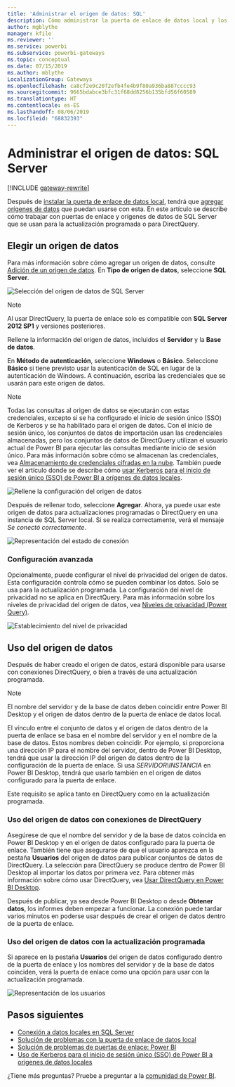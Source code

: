 ```yaml
---
title: 'Administrar el origen de datos: SQL'
description: Cómo administrar la puerta de enlace de datos local y los orígenes de datos que pertenecen a esa puerta de enlace.
author: mgblythe
manager: kfile
ms.reviewer: ''
ms.service: powerbi
ms.subservice: powerbi-gateways
ms.topic: conceptual
ms.date: 07/15/2019
ms.author: mblythe
LocalizationGroup: Gateways
ms.openlocfilehash: ca8cf2e9c20f2efb4fe4b9f80a936ba887cccc93
ms.sourcegitcommit: 9665bdabce3bfc31f68dd8256b135bfd56f60589
ms.translationtype: HT
ms.contentlocale: es-ES
ms.lasthandoff: 08/06/2019
ms.locfileid: "68832393"
---
```

# <a name="manage-your-data-source---sql-server"></a>Administrar el origen de datos: SQL Server

[!INCLUDE [gateway-rewrite](includes/gateway-rewrite.md)]

Después de [instalar la puerta de enlace de datos local](/data-integration/gateway/service-gateway-install), tendrá que [agregar orígenes de datos](service-gateway-data-sources.md#add-a-data-source) que puedan usarse con esta. En este artículo se describe cómo trabajar con puertas de enlace y orígenes de datos de SQL Server que se usan para la actualización programada o para DirectQuery.

## <a name="add-a-data-source"></a>Elegir un origen de datos

Para más información sobre cómo agregar un origen de datos, consulte [Adición de un origen de datos](service-gateway-data-sources.md#add-a-data-source). En **Tipo de origen de datos**, seleccione **SQL Server**.

![Selección del origen de datos de SQL Server](media/service-gateway-enterprise-manage-sql/datasourcesettings2.png)

> [!NOTE]
> Al usar DirectQuery, la puerta de enlace solo es compatible con **SQL Server 2012 SP1** y versiones posteriores.

Rellene la información del origen de datos, incluidos el **Servidor** y la **Base de datos**. 

En **Método de autenticación**, seleccione **Windows** o **Básico**. Seleccione **Básico** si tiene previsto usar la autenticación de SQL en lugar de la autenticación de Windows. A continuación, escriba las credenciales que se usarán para este origen de datos.

> [!NOTE]
> Todas las consultas al origen de datos se ejecutarán con estas credenciales, excepto si se ha configurado el inicio de sesión único (SSO) de Kerberos y se ha habilitado para el origen de datos. Con el inicio de sesión único, los conjuntos de datos de importación usan las credenciales almacenadas, pero los conjuntos de datos de DirectQuery utilizan el usuario actual de Power BI para ejecutar las consultas mediante inicio de sesión único. Para más información sobre cómo se almacenan las credenciales, vea [Almacenamiento de credenciales cifradas en la nube](service-gateway-data-sources.md#store-encrypted-credentials-in-the-cloud). También puede ver el artículo donde se describe cómo [usar Kerberos para el inicio de sesión único (SSO) de Power BI a orígenes de datos locales](service-gateway-sso-kerberos.md).

![Rellene la configuración del origen de datos](media/service-gateway-enterprise-manage-sql/datasourcesettings3.png)

Después de rellenar todo, seleccione **Agregar**. Ahora, ya puede usar este origen de datos para actualizaciones programadas o DirectQuery en una instancia de SQL Server local. Si se realiza correctamente, verá el mensaje *Se conectó correctamente*.

![Representación del estado de conexión](media/service-gateway-enterprise-manage-sql/datasourcesettings4.png)

### <a name="advanced-settings"></a>Configuración avanzada

Opcionalmente, puede configurar el nivel de privacidad del origen de datos. Esta configuración controla cómo se pueden combinar los datos. Solo se usa para la actualización programada. La configuración del nivel de privacidad no se aplica en DirectQuery. Para más información sobre los niveles de privacidad del origen de datos, vea [Niveles de privacidad (Power Query)](https://support.office.com/article/Privacy-levels-Power-Query-CC3EDE4D-359E-4B28-BC72-9BEE7900B540).

![Establecimiento del nivel de privacidad](media/service-gateway-enterprise-manage-sql/datasourcesettings9.png)

## <a name="use-the-data-source"></a>Uso del origen de datos

Después de haber creado el origen de datos, estará disponible para usarse con conexiones DirectQuery, o bien a través de una actualización programada.

> [!NOTE]
> El nombre del servidor y de la base de datos deben coincidir entre Power BI Desktop y el origen de datos dentro de la puerta de enlace de datos local.

El vínculo entre el conjunto de datos y el origen de datos dentro de la puerta de enlace se basa en el nombre del servidor y en el nombre de la base de datos. Estos nombres deben coincidir. Por ejemplo, si proporciona una dirección IP para el nombre del servidor, dentro de Power BI Desktop, tendrá que usar la dirección IP del origen de datos dentro de la configuración de la puerta de enlace. Si usa *SERVIDOR\INSTANCIA* en Power BI Desktop, tendrá que usarlo también en el origen de datos configurado para la puerta de enlace.

Este requisito se aplica tanto en DirectQuery como en la actualización programada.

### <a name="use-the-data-source-with-directquery-connections"></a>Uso del origen de datos con conexiones de DirectQuery

Asegúrese de que el nombre del servidor y de la base de datos coincida en Power BI Desktop y en el origen de datos configurado para la puerta de enlace. También tiene que asegurarse de que el usuario aparezca en la pestaña **Usuarios** del origen de datos para publicar conjuntos de datos de DirectQuery. La selección para DirectQuery se produce dentro de Power BI Desktop al importar los datos por primera vez. Para obtener más información sobre cómo usar DirectQuery, vea [Usar DirectQuery en Power BI Desktop](desktop-use-directquery.md).

Después de publicar, ya sea desde Power BI Desktop o desde **Obtener datos**, los informes deben empezar a funcionar. La conexión puede tardar varios minutos en poderse usar después de crear el origen de datos dentro de la puerta de enlace.

### <a name="use-the-data-source-with-scheduled-refresh"></a>Uso del origen de datos con la actualización programada

Si aparece en la pestaña **Usuarios** del origen de datos configurado dentro de la puerta de enlace y los nombres del servidor y de la base de datos coinciden, verá la puerta de enlace como una opción para usar con la actualización programada.

![Representación de los usuarios](media/service-gateway-enterprise-manage-sql/powerbi-gateway-enterprise-schedule-refresh.png)

## <a name="next-steps"></a>Pasos siguientes

* [Conexión a datos locales en SQL Server](service-gateway-sql-tutorial.md)
* [Solución de problemas con la puerta de enlace de datos local](/data-integration/gateway/service-gateway-tshoot)
* [Solución de problemas de puertas de enlace: Power BI](service-gateway-onprem-tshoot.md)
* [Uso de Kerberos para el inicio de sesión único (SSO) de Power BI a orígenes de datos locales](service-gateway-sso-kerberos.md)

¿Tiene más preguntas? Pruebe a preguntar a la [comunidad de Power BI](http://community.powerbi.com/).

